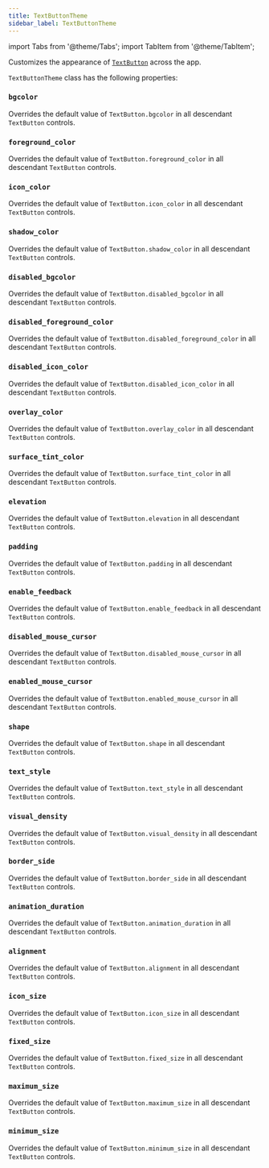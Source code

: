 ```yaml
---
title: TextButtonTheme
sidebar_label: TextButtonTheme
---
```

import Tabs from '@theme/Tabs';
import TabItem from '@theme/TabItem';

Customizes the appearance of [`TextButton`](/docs/controls/Textbutton) across the app.

`TextButtonTheme` class has the following properties:

### `bgcolor`

Overrides the default value of `TextButton.bgcolor` in all descendant `TextButton` controls.

### `foreground_color`

Overrides the default value of `TextButton.foreground_color` in all descendant `TextButton` controls.

### `icon_color`

Overrides the default value of `TextButton.icon_color` in all descendant `TextButton` controls.

### `shadow_color`

Overrides the default value of `TextButton.shadow_color` in all descendant `TextButton` controls.

### `disabled_bgcolor`

Overrides the default value of `TextButton.disabled_bgcolor` in all descendant `TextButton` controls.

### `disabled_foreground_color`

Overrides the default value of `TextButton.disabled_foreground_color` in all descendant `TextButton` controls.

### `disabled_icon_color`

Overrides the default value of `TextButton.disabled_icon_color` in all descendant `TextButton` controls.

### `overlay_color`

Overrides the default value of `TextButton.overlay_color` in all descendant `TextButton` controls.

### `surface_tint_color`

Overrides the default value of `TextButton.surface_tint_color` in all descendant `TextButton` controls.

### `elevation`

Overrides the default value of `TextButton.elevation` in all descendant `TextButton` controls.

### `padding`

Overrides the default value of `TextButton.padding` in all descendant `TextButton` controls.

### `enable_feedback`

Overrides the default value of `TextButton.enable_feedback` in all descendant `TextButton` controls.

### `disabled_mouse_cursor`

Overrides the default value of `TextButton.disabled_mouse_cursor` in all descendant `TextButton` controls.

### `enabled_mouse_cursor`

Overrides the default value of `TextButton.enabled_mouse_cursor` in all descendant `TextButton` controls.

### `shape`

Overrides the default value of `TextButton.shape` in all descendant `TextButton` controls.

### `text_style`

Overrides the default value of `TextButton.text_style` in all descendant `TextButton` controls.

### `visual_density`

Overrides the default value of `TextButton.visual_density` in all descendant `TextButton` controls.

### `border_side`

Overrides the default value of `TextButton.border_side` in all descendant `TextButton` controls.

### `animation_duration`

Overrides the default value of `TextButton.animation_duration` in all descendant `TextButton` controls.

### `alignment`

Overrides the default value of `TextButton.alignment` in all descendant `TextButton` controls.

### `icon_size`

Overrides the default value of `TextButton.icon_size` in all descendant `TextButton` controls.

### `fixed_size`

Overrides the default value of `TextButton.fixed_size` in all descendant `TextButton` controls.

### `maximum_size`

Overrides the default value of `TextButton.maximum_size` in all descendant `TextButton` controls.

### `minimum_size`

Overrides the default value of `TextButton.minimum_size` in all descendant `TextButton` controls.
